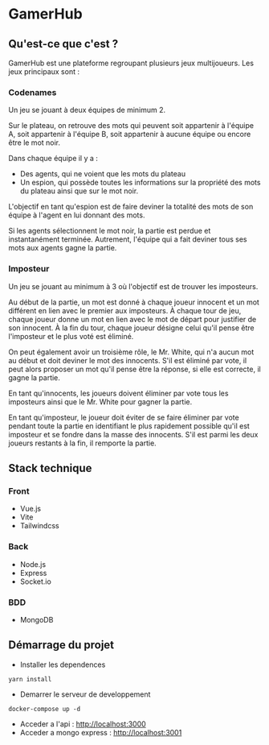 # GamerHub

## Qu'est-ce que c'est ?

GamerHub est une plateforme regroupant plusieurs jeux multijoueurs. Les jeux principaux sont :

### Codenames

Un jeu se jouant à deux équipes de minimum 2.

Sur le plateau, on retrouve des mots qui peuvent soit appartenir à l'équipe A, soit appartenir à l'équipe B, soit appartenir à aucune équipe ou encore être le mot noir.

Dans chaque équipe il y a :

- Des agents, qui ne voient que les mots du plateau
- Un espion, qui possède toutes les informations sur la propriété des mots du plateau ainsi que sur le mot noir.

L'objectif en tant qu'espion est de faire deviner la totalité des mots de son équipe à l'agent en lui donnant des mots.

Si les agents sélectionnent le mot noir, la partie est perdue et instantanément terminée. Autrement, l'équipe qui a fait deviner tous ses mots aux agents gagne la partie.

### Imposteur

Un jeu se jouant au minimum à 3 où l'objectif est de trouver les imposteurs.

Au début de la partie, un mot est donné à chaque joueur innocent et un mot différent en lien avec le premier aux imposteurs. À chaque tour de jeu, chaque joueur donne un mot en lien avec le mot de départ pour justifier de son innocent. À la fin du tour, chaque joueur désigne celui qu'il pense être l'imposteur et le plus voté est éliminé.

On peut également avoir un troisième rôle, le Mr. White, qui n'a aucun mot au début et doit deviner le mot des innocents. S'il est éliminé par vote, il peut alors proposer un mot qu'il pense être la réponse, si elle est correcte, il gagne la partie.

En tant qu'innocents, les joueurs doivent éliminer par vote tous les imposteurs ainsi que le Mr. White pour gagner la partie.

En tant qu'imposteur, le joueur doit éviter de se faire éliminer par vote pendant toute la partie en identifiant le plus rapidement possible qu'il est imposteur et se fondre dans la masse des innocents. S'il est parmi les deux joueurs restants à la fin, il remporte la partie.

## Stack technique

### Front

- Vue.js
- Vite
- Tailwindcss

### Back

- Node.js
- Express
- Socket.io

### BDD

- MongoDB

## Démarrage du projet

- Installer les dependences

```
yarn install
```

- Demarrer le serveur de developpement

```
docker-compose up -d
```

- Acceder a l'api : [http://localhost:3000](http://localhost:3000)
- Acceder a mongo express : [http://localhost:3001](http://localhost:3001)

